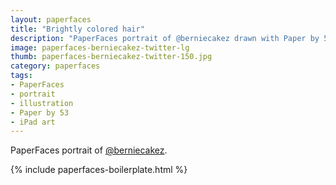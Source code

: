 ```yaml
---
layout: paperfaces
title: "Brightly colored hair"
description: "PaperFaces portrait of @berniecakez drawn with Paper by 53 on an iPad."
image: paperfaces-berniecakez-twitter-lg
thumb: paperfaces-berniecakez-twitter-150.jpg
category: paperfaces
tags: 
- PaperFaces
- portrait
- illustration
- Paper by 53
- iPad art
---
```


PaperFaces portrait of [@berniecakez](http://twitter.com/berniecakez).

{% include paperfaces-boilerplate.html %}